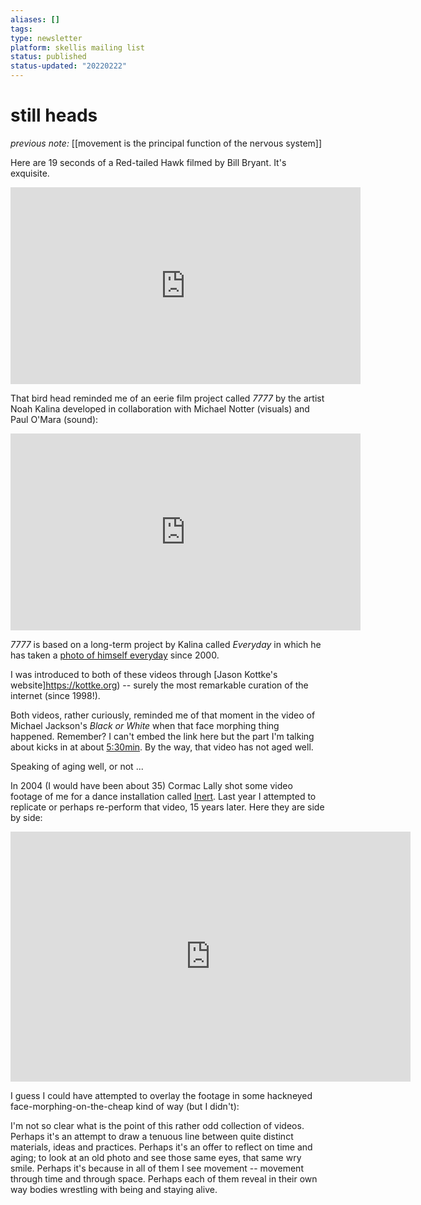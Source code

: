 ```yaml
---
aliases: []
tags: 
type: newsletter
platform: skellis mailing list
status: published
status-updated: "20220222"
---
```


# still heads

_previous note:_ [[movement is the principal function of the nervous system]]

Here are 19 seconds of a Red-tailed Hawk filmed by Bill Bryant. It's exquisite.

<iframe width="560" height="315" src="https://www.youtube.com/embed/PBwfj0d-5LQ" title="YouTube video player" frameborder="0" allow="accelerometer; autoplay; clipboard-write; encrypted-media; gyroscope; picture-in-picture" allowfullscreen></iframe>

That bird head reminded me of an eerie film project called _7777_ by the artist Noah Kalina developed in collaboration with Michael Notter (visuals) and Paul O'Mara (sound): 

<iframe width="560" height="315" src="https://www.youtube.com/embed/DC1KHAxE7mo" title="YouTube video player" frameborder="0" allow="accelerometer; autoplay; clipboard-write; encrypted-media; gyroscope; picture-in-picture" allowfullscreen></iframe>

_7777_ is based on a long-term project by Kalina called _Everyday_ in which he has taken a [photo of himself everyday](https://www.noahkalina.com/everyday/#2) since 2000. 

I was introduced to both of these videos through [Jason Kottke's website]https://kottke.org) -- surely the most remarkable curation of the internet (since 1998!).

Both videos, rather curiously, reminded me of that moment in the video of Michael Jackson's _Black or White_ when that face morphing thing happened. Remember? I can't embed the link here but the part I'm talking about kicks in at about [5:30min](https://youtu.be/F2AitTPI5U0). By the way, that video has not aged well.

Speaking of aging well, or not ...

In 2004 (I would have been about 35) Cormac Lally shot some video footage of me for a dance installation called [Inert](https://www.skellis.net/inert). Last year I attempted to replicate or perhaps re-perform that video, 15 years later. Here they are side by side:

<iframe title="vimeo-player" src="https://player.vimeo.com/video/562699560?h=e36a4fcd04" width="640" height="400" frameborder="0" allowfullscreen></iframe>

I guess I could have attempted to overlay the footage in some hackneyed face-morphing-on-the-cheap kind of way (but I didn't):


I'm not so clear what is the point of this rather odd collection of videos. Perhaps it's an attempt to draw a tenuous line between quite distinct materials, ideas and practices. Perhaps it's an offer to reflect on time and aging; to look at an old photo and see those same eyes, that same wry smile. Perhaps it's because in all of them I see movement -- movement through time and through space. Perhaps each of them reveal in their own way bodies wrestling with  being and staying alive.  